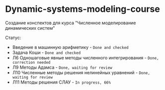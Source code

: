 # Dynamic-systems-modeling-course
Создание конспектов для курса "Численное моделирование динамических систем"

Статус:
* Введение в машинную арифметику - `Done and checked`
* Задача Коши - `Done and checked`
* Л6 Одношаговые явные методы численного интегрирования - `Done, correction needed`
* Л9 Методы Адамса - `Done, waiting for review`
* Л10 Численные методы решения нелинейных уравнений - `Done, waiting for review`
* Л11 Методы решения СЛАУ - `In progress, 66%`
